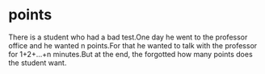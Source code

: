 # points

There is a student who had a bad test.One day he went to the professor office and he wanted n points.For that he wanted to talk with the professor for 1+2+...+n minutes.But at the end, the forgotted how many points does the student want.
